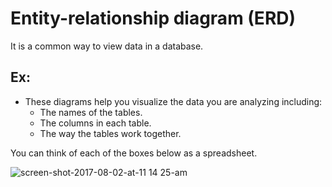 #  Entity-relationship diagram (ERD) 
It is a common way to view data in a database. 

## Ex:
 - These diagrams help you visualize the data you are analyzing including:
   - The names of the tables.
   - The columns in each table.
   - The way the tables work together.

You can think of each of the boxes below as a spreadsheet.

![screen-shot-2017-08-02-at-11 14 25-am](https://user-images.githubusercontent.com/76912120/214465455-fe9310a6-faf8-4146-8b35-a9728eeb6eb6.png)
